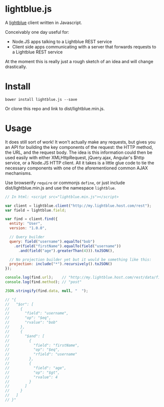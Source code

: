 # lightblue.js

A [lightblue](https://github.com/lightblue-platform) client written in Javascript.

Conceivably one day useful for:
- Node.JS apps talking to a Lightblue REST service
- Client side apps communicating with a server that forwards requests to a Lightblue REST service

At the moment this is really just a rough sketch of an idea and will change drastically.

# Install

`bower install lightblue.js --save`

Or clone this repo and link to dist/lightblue.min.js.

# Usage

It does still sort of work! It won't actually make any requests, but gives you an API for building the key components of the request: the HTTP method, the URL, and the request body. The idea is this information could then be used easily with either XMLHttpRequest, jQuery.ajax, Angular's $http service, or a Node.JS HTTP client. All it takes is a little glue code to tie the necessary components with one of the aforementioned common AJAX mechanisms.

Use browserify `require` or commonjs `define`, or just include dist/lightblue.min.js and use the namespace `lightblue`.

```javascript
// In html: <script src="lightblue.min.js"></script>

var client = lightblue.client("http://my.lightblue.host.com/rest");
var field = lightblue.field;

var find = client.find({
  entity: "User",
  version: "1.0.0",

  // Query builder
  query: field("username").equalTo("bob")
    .or(field("firstName").equalTo(field("username"))
      .and(field("age").greaterThan(4))).toJSON(),

  // No projection builder yet but it would be something like this:
  projection: include("*").recursively().toJSON()
});

console.log(find.url);    // "http://my.lightblue.host.com/rest/data/find/User/1.0.0"
console.log(find.method); // "post"

JSON.stringify(find.data, null, "  ");

// "{
//   "$or": [
//     {
//       "field": "username",
//       "op": "$eq",
//       "rvalue": "bob"
//     },
//     {
//       "$and": [
//         {
//           "field": "firstName",
//           "op": "$eq",
//           "rfield": "username"
//         },
//         {
//           "field": "age",
//           "op": "$gt",
//           "rvalue": 4
//         }
//       ]
//     }
//   ]
// }"
```
